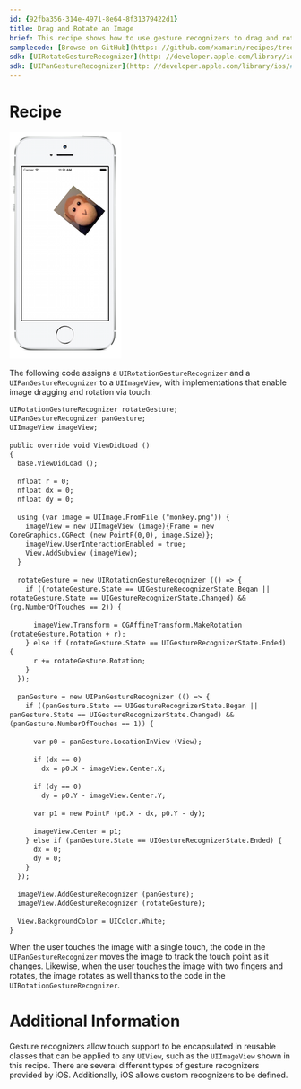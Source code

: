 ```yaml
---
id: {92fba356-314e-4971-8e64-8f31379422d1}  
title: Drag and Rotate an Image  
brief: This recipe shows how to use gesture recognizers to drag and rotate an image.  
samplecode: [Browse on GitHub](https: //github.com/xamarin/recipes/tree/master/ios/input/touch/drag_rotate_image)  
sdk: [UIRotateGestureRecognizer](http: //developer.apple.com/library/ios/#documentation/UIKit/Reference/UIRotateGestureRecognizer_Class/Reference/Reference.html)  
sdk: [UIPanGestureRecognizer](http: //developer.apple.com/library/ios/#documentation/UIKit/Reference/UIPanGestureRecognizer_Class/Reference/Reference.html)  
---
```


<a name="Recipe" class="injected"></a>


# Recipe

 [ ![](Images/DragRotateImage.png)](Images/DragRotateImage.png)

The following code assigns a `UIRotationGestureRecognizer` and a `UIPanGestureRecognizer` to a `UIImageView`, with implementations that enable image dragging and rotation via touch: 

```
UIRotationGestureRecognizer rotateGesture;
UIPanGestureRecognizer panGesture;
UIImageView imageView;

public override void ViewDidLoad ()
{
  base.ViewDidLoad ();

  nfloat r = 0;
  nfloat dx = 0;
  nfloat dy = 0;

  using (var image = UIImage.FromFile ("monkey.png")) {
    imageView = new UIImageView (image){Frame = new CoreGraphics.CGRect (new PointF(0,0), image.Size)};
    imageView.UserInteractionEnabled = true;
    View.AddSubview (imageView);
  }

  rotateGesture = new UIRotationGestureRecognizer (() => {
    if ((rotateGesture.State == UIGestureRecognizerState.Began || rotateGesture.State == UIGestureRecognizerState.Changed) && (rg.NumberOfTouches == 2)) {

      imageView.Transform = CGAffineTransform.MakeRotation (rotateGesture.Rotation + r);
    } else if (rotateGesture.State == UIGestureRecognizerState.Ended) {
      r += rotateGesture.Rotation;
    }
  });

  panGesture = new UIPanGestureRecognizer (() => {
    if ((panGesture.State == UIGestureRecognizerState.Began || panGesture.State == UIGestureRecognizerState.Changed) && (panGesture.NumberOfTouches == 1)) {

      var p0 = panGesture.LocationInView (View);

      if (dx == 0)
        dx = p0.X - imageView.Center.X;

      if (dy == 0)
        dy = p0.Y - imageView.Center.Y;

      var p1 = new PointF (p0.X - dx, p0.Y - dy);

      imageView.Center = p1;
    } else if (panGesture.State == UIGestureRecognizerState.Ended) {
      dx = 0;
      dy = 0;
    }
  });

  imageView.AddGestureRecognizer (panGesture);
  imageView.AddGestureRecognizer (rotateGesture);

  View.BackgroundColor = UIColor.White;
}
```

When the user touches the image with a single touch, the code in the `UIPanGestureRecognizer` moves the image to track the touch point as it changes. Likewise, when the user touches the image with two fingers and rotates, the image rotates as well thanks to the code in the `UIRotationGestureRecognizer`.

 <a name="Additional_Information" class="injected"></a>


# Additional Information

Gesture recognizers allow touch support to be encapsulated in reusable classes that can be applied to any `UIView`, such as the `UIImageView` shown in this recipe. There are several different types of gesture recognizers provided by iOS. Additionally, iOS allows custom recognizers to be defined.